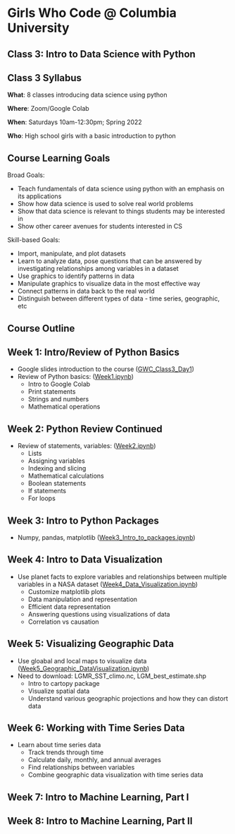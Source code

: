 # Girls Who Code @ Columbia University
## Class 3: Intro to Data Science with Python

## Class 3 Syllabus

**What**: 8 classes introducing data science using python

**Where**: Zoom/Google Colab

**When**: Saturdays 10am-12:30pm; Spring 2022

**Who**: High school girls with a basic introduction to python

## **Course Learning Goals**
Broad Goals:
* Teach fundamentals of data science using python with an emphasis on its applications
* Show how data science is used to solve real world problems
* Show that data science is relevant to things students may be interested in
* Show other career avenues for students interested in CS

Skill-based Goals:
* Import, manipulate, and plot datasets
* Learn to analyze data, pose questions that can be answered by investigating relationships among variables in a dataset
* Use graphics to identify patterns in data
* Manipulate graphics to visualize data in the most effective way
* Connect patterns in data back to the real world
* Distinguish between different	types of data - time series, geographic, etc

## **Course Outline**

## Week 1: Intro/Review of Python Basics
* Google slides introduction to the course ([GWC_Class3_Day1](https://docs.google.com/presentation/d/1Ta2jAEfct5IOknCZeYuQhcgA4XvDN4srilol19xNwMM/edit#slide=id.p))
* Review of Python basics: ([Week1.ipynb](https://colab.research.google.com/github/CU-GWC-Data-Science/classes/blob/main/Week1.ipynb))
  * Intro to Google Colab
  * Print statements
  * Strings and numbers
  * Mathematical operations

## Week 2: Python Review Continued
* Review of statements, variables: ([Week2.ipynb](https://colab.research.google.com/github/CU-GWC-Data-Science/classes/blob/main/Week2_Objects_Booleans_Statements.ipynb)) 
  * Lists
  * Assigning variables
  * Indexing and slicing
  * Mathematical calculations
  * Boolean statements
  * If statements
  * For loops

## Week 3: Intro to Python Packages
* Numpy, pandas, matplotlib ([Week3_Intro_to_packages.ipynb](https://colab.research.google.com/github/CU-GWC-Data-Science/classes/blob/main/Week3_Intro_to_packages.ipynb))

## Week 4: Intro to Data Visualization
* Use planet facts to explore variables and relationships between multiple variables in a NASA dataset ([Week4_Data_Visualization.ipynb](https://colab.research.google.com/github/CU-GWC-Data-Science/classes/blob/main/Week4_Data_Visualization.ipynb))
  * Customize matplotlib plots
  * Data manipulation and representation
  * Efficient data representation
  * Answering questions using visualizations of data
  * Correlation vs causation

## Week 5: Visualizing Geographic Data
* Use gloabal and local maps to visualize data ([Week5_Geographic_DataVisualization.ipynb](https://colab.research.google.com/github/CU-GWC-Data-Science/classes/blob/main/Week5_Geographic_DataVisualization.ipynb))
* Need to download: LGMR_SST_climo.nc, LGM_best_estimate.shp
  * Intro to cartopy package
  * Visualize spatial data
  * Understand various geographic projections and how they can distort data

## Week 6: Working with Time Series Data
* Learn about time series data
  * Track trends through time
  * Calculate daily, monthly, and annual averages
  * Find relationships between variables
  * Combine geographic data visualization with time series data


## Week 7: Intro to Machine Learning, Part I

## Week 8: Intro to Machine Learning, Part II


 
